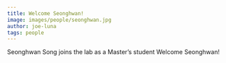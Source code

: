 ```yaml
---
title: Welcome Seonghwan!
image: images/people/seonghwan.jpg
author: joe-luna
tags: people
---
```


Seonghwan Song joins the lab as a Master’s student Welcome Seonghwan!